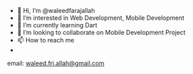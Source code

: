 - 👋 Hi, I’m @waleedfarajallah
- 👀 I’m interested in Web Development, Mobile Development
- 🌱 I’m currently learning Dart
- 💞️ I’m looking to collaborate on Mobile Development Project
- 📫 How to reach me 
- 
email: waleed.frj.allah@gmail.com

<!---
waleedfarajallah/waleedfarajallah is a ✨ special ✨ repository because its `README.md` (this file) appears on your GitHub profile.
You can click the Preview link to take a look at your changes.
--->
